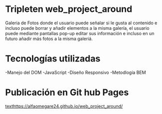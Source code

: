 # Tripleten web_project_around

Galeria de Fotos donde el usuario puede señalar si le gusta al contenido e incluso puede borrar y añadir elementos a la misma galería, el usuario puede mediante pantallas pop-up editar sus información e incluso en un futuro añadir más fotos a la misma galeriá.

# Tecnologías utilizadas

-Manejo del DOM
-JavaScript
-Diseño Responsivo
-Metodlogía BEM

# Publicación en Git hub Pages

[text](https://alfaomegare24.github.io/web_project_around/)https://alfaomegare24.github.io/web_project_around/
